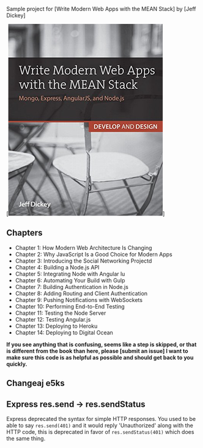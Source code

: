 Sample project for [Write Modern Web Apps with the MEAN Stack] by [Jeff Dickey]

[![Write Modern Web Apps with the MEAN Stack](book.jpg)]

Chapters
--------

* Chapter 1: How Modern Web Architecture Is Changing
* Chapter 2: Why JavaScript Is a Good Choice for Modern Apps
* Chapter 3: Introducing the Social Networking Projectd
* Chapter 4: Building a Node.js API
* Chapter 5: Integrating Node with Angular lu
* Chapter 6: Automating Your Build with Gulp
* Chapter 7: Building Authentication in Node.js
* Chapter 8: Adding Routing and Client Authentication 
* Chapter 9: Pushing Notifications with WebSockets 
* Chapter 10: Performing End-to-End Testing
* Chapter 11: Testing the Node Server 
* Chapter 12: Testing Angular.js 
* Chapter 13: Deploying to Heroku
* Chapter 14: Deploying to Digital Ocean

**If you see anything that is confusing, seems like a step is skipped, or that is different from the book than here, please [submit an issue] I want to make sure this code is as helpful as possible and should get back to you quickly.**

Changeaj e5ks
-------

Express res.send -> res.sendStatus
----------------------------------

Express deprecated the syntax for simple HTTP responses. You used to be able to say `res.send(401)` and it would reply 'Unauthorized' along with the HTTP code, this is deprecated in favor of `res.sendStatus(401)` which does the same thing.
